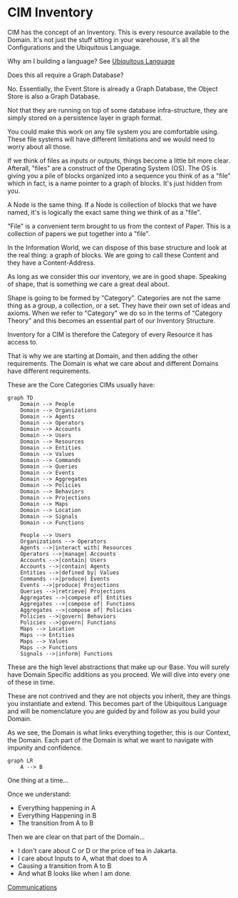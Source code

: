 # CIM Inventory
CIM has the concept of an Inventory.
This is every resource available to the Domain.
It's not just the stuff sitting in your warehouse, it's all the Configurations and the Ubiquitous Language.

Why am I building a language? See [Ubiquitous Language](./UbiquitousLanguage.md)

Does this all require a Graph Database?

No. Essentially, the Event Store is already a Graph Database, the Object Store is also a Graph Database.

Not that they are running on top of some database infra-structure, they are simply stored on a persistence layer in graph format.

You could make this work on any file system you are comfortable using.  These file systems will have different limitations and we would need to worry about all those.

If we think of files as inputs or outputs, things become a little bit more clear.  Afterall, "files" are a construct of the Operating System (OS). The OS is giving you a pile of blocks organized into a sequence you think of as a "file" which in fact, is a name pointer to a graph of blocks. It's just hidden from you.

A Node is the same thing. If a Node is collection of blocks that we have named, it's is logically the exact same thing we think of as a "file".

"File" is a convenient term brought to us from the context of Paper. This is a collection of papers we put together into a "file".

In the Information World, we can dispose of this base structure and look at the real thing: a graph of blocks. We are going to call these Content and they have a Content-Address.

As long as we consider this our inventory, we are in good shape. Speaking of shape, that is something we care a great deal about.

Shape is going to be formed by "Category". Categories are not the same thing as a group, a collection, or a set. They have their own set of ideas and axioms. When we refer to "Category" we do so in the terms of "Category Theory" and this becomes an essential part of our Inventory Structure.

Inventory for a CIM is therefore the Category of every Resource it has access to.

That is why we are starting at Domain, and then adding the other requirements. The Domain is what we care about and different Domains have different requirements.

These are the Core Categories CIMs usually have:
```mermaid
graph TD
    Domain --> People
    Domain --> Organizations
    Domain --> Agents
    Domain --> Operators
    Domain --> Accounts
    Domain --> Users
    Domain --> Resources
    Domain --> Entities
    Domain --> Values
    Domain --> Commands
    Domain --> Queries
    Domain --> Events
    Domain --> Aggregates
    Domain --> Policies
    Domain --> Behaviors
    Domain --> Projections
    Domain --> Maps
    Domain --> Location
    Domain --> Signals
    Domain --> Functions

    People --> Users
    Organizations --> Operators
    Agents -->|interact with| Resources
    Operators -->|manage| Accounts
    Accounts -->|contain| Users
    Accounts -->|contain| Agents
    Entities -->|defined by| Values
    Commands -->|produce| Events
    Events -->|produce| Projections
    Queries -->|retrieve| Projections
    Aggregates -->|compose of| Entities
    Aggregates -->|compose of| Functions
    Aggregates -->|compose of| Policies
    Policies -->|govern| Behaviors
    Policies -->|govern| Functions
    Maps --> Location
    Maps --> Entities
    Maps --> Values
    Maps --> Functions
    Signals -->|inform| Functions
```

These are the high level abstractions that make up our Base.
You will surely have Domain Specific additions as you proceed.
We will dive into every one of these in time.

These are not contrived and they are not objects you inherit, they are things you instantiate and extend.
This becomes part of the Ubiquitous Language and will be nomenclature you are guided by and follow as you build your Domain.

As we see, the Domain is what links everything together, this is our Context, the Domain.
Each part of the Domain is what we want to navigate with impunity and confidence.

```mermaid
graph LR
    A --> B
```

One thing at a time...

Once we understand:
  - Everything happening in A
  - Everything Happening in B
  - The transition from A to B

Then we are clear on that part of the Domain...
- I don't care about C or D or the price of tea in Jakarta.
- I care about Inputs to A, what that does to A
- Causing a transition from A to B
- And what B looks like when I am done.

[Communications](./Communications.md)